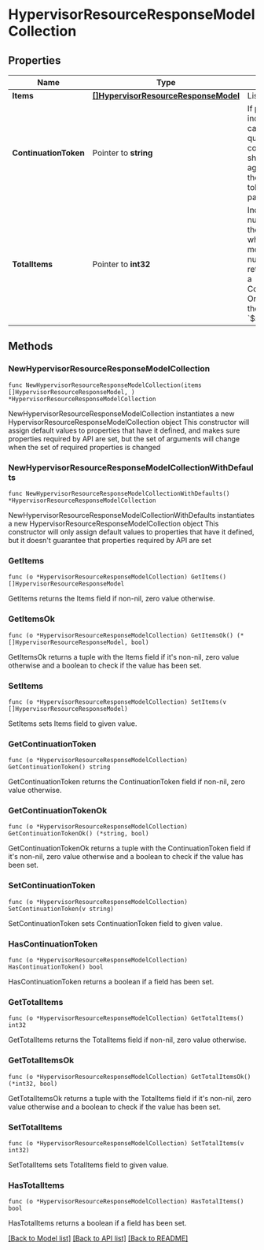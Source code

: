 # HypervisorResourceResponseModelCollection

## Properties

Name | Type | Description | Notes
------------ | ------------- | ------------- | -------------
**Items** | [**[]HypervisorResourceResponseModel**](HypervisorResourceResponseModel.md) | List of items. | 
**ContinuationToken** | Pointer to **string** | If present, indicates to the caller that the query was not complete, and they should call the API again specifying the continuation token as a query parameter. | [optional] 
**TotalItems** | Pointer to **int32** | Indicates the total number of items in the collection, which may be more than the number of Items returned, if there is a ContinuationToken.  Only returned in the response to &#x60;$search&#x60; APIs. | [optional] 

## Methods

### NewHypervisorResourceResponseModelCollection

`func NewHypervisorResourceResponseModelCollection(items []HypervisorResourceResponseModel, ) *HypervisorResourceResponseModelCollection`

NewHypervisorResourceResponseModelCollection instantiates a new HypervisorResourceResponseModelCollection object
This constructor will assign default values to properties that have it defined,
and makes sure properties required by API are set, but the set of arguments
will change when the set of required properties is changed

### NewHypervisorResourceResponseModelCollectionWithDefaults

`func NewHypervisorResourceResponseModelCollectionWithDefaults() *HypervisorResourceResponseModelCollection`

NewHypervisorResourceResponseModelCollectionWithDefaults instantiates a new HypervisorResourceResponseModelCollection object
This constructor will only assign default values to properties that have it defined,
but it doesn't guarantee that properties required by API are set

### GetItems

`func (o *HypervisorResourceResponseModelCollection) GetItems() []HypervisorResourceResponseModel`

GetItems returns the Items field if non-nil, zero value otherwise.

### GetItemsOk

`func (o *HypervisorResourceResponseModelCollection) GetItemsOk() (*[]HypervisorResourceResponseModel, bool)`

GetItemsOk returns a tuple with the Items field if it's non-nil, zero value otherwise
and a boolean to check if the value has been set.

### SetItems

`func (o *HypervisorResourceResponseModelCollection) SetItems(v []HypervisorResourceResponseModel)`

SetItems sets Items field to given value.


### GetContinuationToken

`func (o *HypervisorResourceResponseModelCollection) GetContinuationToken() string`

GetContinuationToken returns the ContinuationToken field if non-nil, zero value otherwise.

### GetContinuationTokenOk

`func (o *HypervisorResourceResponseModelCollection) GetContinuationTokenOk() (*string, bool)`

GetContinuationTokenOk returns a tuple with the ContinuationToken field if it's non-nil, zero value otherwise
and a boolean to check if the value has been set.

### SetContinuationToken

`func (o *HypervisorResourceResponseModelCollection) SetContinuationToken(v string)`

SetContinuationToken sets ContinuationToken field to given value.

### HasContinuationToken

`func (o *HypervisorResourceResponseModelCollection) HasContinuationToken() bool`

HasContinuationToken returns a boolean if a field has been set.

### GetTotalItems

`func (o *HypervisorResourceResponseModelCollection) GetTotalItems() int32`

GetTotalItems returns the TotalItems field if non-nil, zero value otherwise.

### GetTotalItemsOk

`func (o *HypervisorResourceResponseModelCollection) GetTotalItemsOk() (*int32, bool)`

GetTotalItemsOk returns a tuple with the TotalItems field if it's non-nil, zero value otherwise
and a boolean to check if the value has been set.

### SetTotalItems

`func (o *HypervisorResourceResponseModelCollection) SetTotalItems(v int32)`

SetTotalItems sets TotalItems field to given value.

### HasTotalItems

`func (o *HypervisorResourceResponseModelCollection) HasTotalItems() bool`

HasTotalItems returns a boolean if a field has been set.


[[Back to Model list]](../README.md#documentation-for-models) [[Back to API list]](../README.md#documentation-for-api-endpoints) [[Back to README]](../README.md)


